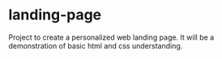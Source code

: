# landing-page

Project to create a personalized web landing page. It will be a demonstration of basic html and css understanding.